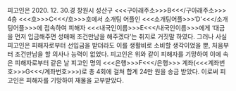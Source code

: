 피고인은 2020. 12. 30.경 창원시 성산구 <<<구아래주소>>>B<<</구아래주소>>> 4층 <<<호>>>C<<</호>>>호에서 소개팅 어플인 <<<소개팅어플>>>‘D'<<</소개팅어플>>>에 접속하여 피해자 <<<내국인이름>>>E<<</내국인이름>>>에게 ‘대금을 먼저 입금해주면 성매매 조건만남을 해주겠다'는 취지로 거짓말 하였다.
그러나 사실 피고인은 피해자로부터 선입금을 받더라도 이를 생활비로 소비할 생각이었을 뿐, 처음부터 조건만남을 할 의사나 능력이 없었다.
피고인은 위와 같이 피해자를 기망하여 이에 속은 피해자로부터 같은 날 피고인 명의 <<<은행>>>F<<</은행>>> 계좌(<<<계좌번호>>>G<<</계좌번호>>>)로 총 4회에 걸쳐 합계 24만 원을 송금 받았다.
이로써 피고인은 피해자를 기망하여 재물을 교부받았다.